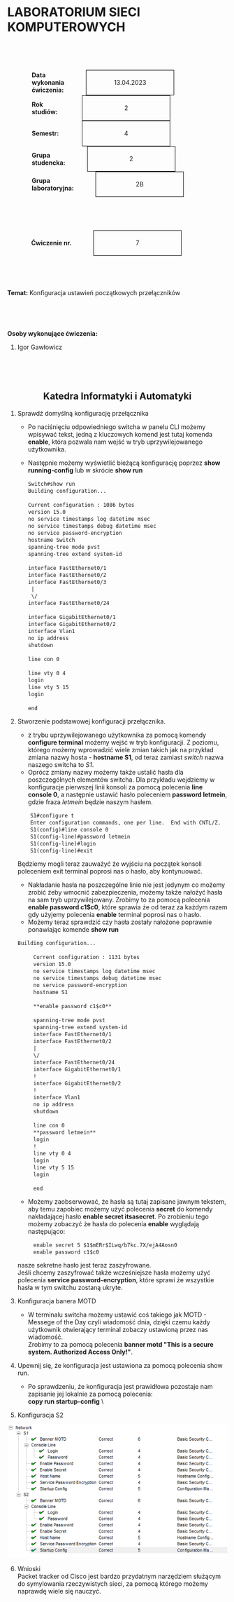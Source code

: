<style>
h1,h2,h3,h4 {
    border-bottom: 0;
    display:flex;
    flex-direction: column;
    align-items: center;
      }
      
centerer{
    display: grid;
    grid-template-columns: 6fr 1fr 4fr;
    grid-template-rows: 1fr;

}
rectangle{
    border: 1px solid black;
    margin: 0px 50px 0px 50px;
    width: 200px;
    height: 4em;
    display: flex;
    flex-direction: column;
    align-items: center;
    justify-items: center;
}
Ltext{
    margin: auto auto auto 0;
    font-weight: bold;
    margin-left: 4em
}
Rtext{
    margin: auto;
}

row {
    display: flex;
    flex-direction: row;
    align-items: center;
    justify-content: center; 
}
 </style>
<h1>LABORATORIUM SIECI KOMPUTEROWYCH</h1>

&nbsp;

&nbsp;

<style>

</style>

<centerer>
    <Ltext>Data wykonania ćwiczenia:</Ltext>
    <div align="center">
        <rectangle>
            <Rtext>13.04.2023</Rtext>
        </rectangle>
    </div>
</centerer>

<centerer>
    <Ltext>Rok studiów:</Ltext>
    <div align="center">
        <rectangle>
            <Rtext>2</Rtext>
        </rectangle>
    </div>
</centerer>

<centerer>
    <Ltext>Semestr:</Ltext>
    <div align="center">
        <rectangle>
            <Rtext>4</Rtext>
        </rectangle>
    </div>
</centerer>

<centerer>
    <Ltext>Grupa studencka:</Ltext>
    <div align="center">
        <rectangle>
            <Rtext>2</Rtext>
        </rectangle>
    </div>
</centerer>

<centerer>
    <Ltext>Grupa laboratoryjna:</Ltext>
    <div align="center">
        <rectangle>
            <Rtext>2B</Rtext>
        </rectangle>
    </div>
</centerer>

&nbsp;

&nbsp;

<row>
    <b>Ćwiczenie nr.</b>
    <rectangle>
        <Rtext>7</Rtext>
    </rectangle>
</row>

&nbsp;

&nbsp;

<b>Temat: </b> Konfiguracja ustawień początkowych przełączników

&nbsp;

&nbsp;

<b>Osoby wykonujące ćwiczenia: </b>

1. Igor Gawłowicz

&nbsp;

&nbsp;

<h2 >Katedra Informatyki i Automatyki</h1>

<div style="page-break-after: always;"></div>

1. Sprawdź domyślną konfigurację przełącznika

   - Po naciśnięciu odpowiedniego switcha w panelu CLI możemy wpisywać tekst, jedną z kluczowych komend jest tutaj komenda **enable**, która pozwala nam wejść w tryb uprzywilejowanego użytkownika.
   - Następnie możemy wyświetlić bieżącą konfigurację poprzez **show running-config** lub w skrócie **show run**

     ```
     Switch#show run
     Building configuration...

     Current configuration : 1086 bytes
     version 15.0
     no service timestamps log datetime msec
     no service timestamps debug datetime msec
     no service password-encryption
     hostname Switch
     spanning-tree mode pvst
     spanning-tree extend system-id

     interface FastEthernet0/1
     interface FastEthernet0/2
     interface FastEthernet0/3
      |
      \/
     interface FastEthernet0/24

     interface GigabitEthernet0/1
     interface GigabitEthernet0/2
     interface Vlan1
     no ip address
     shutdown

     line con 0

     line vty 0 4
     login
     line vty 5 15
     login

     end
     ```

2. Stworzenie podstawowej konfiguracji przełącznika.

   - z trybu uprzywilejowanego użytkownika za pomocą komendy **configure terminal** możemy wejść w tryb konfiguracji. Z poziomu, którego możemy wprowadzić wiele zmian takich jak na przykład zmiana nazwy hosta - **hostname S1**, od teraz zamiast _switch_ nazwa naszego switcha to _S1_.
   - Oprócz zmiany nazwy możemy także ustalić hasła dla poszczególnych elementów switcha. Dla przykładu wejdziemy w konfiguracje pierwszej linii konsoli za pomocą polecenia **line console 0**, a następnie ustawić hasło poleceniem **password letmein**, gdzie fraza _letmein_ będzie naszym hasłem.

   ```
       S1#configure t
       Enter configuration commands, one per line.  End with CNTL/Z.
       S1(config)#line console 0
       S1(config-line)#password letmein
       S1(config-line)#login
       S1(config-line)#exit
   ```

   Będziemy mogli teraz zauważyć że wyjściu na początek konsoli poleceniem exit terminal poprosi nas o hasło, aby kontynuować.

   - Nakładanie hasła na poszczególne linie nie jest jedynym co możemy zrobić żeby wmocnić zabezpieczenia, możemy także nałożyć hasła na sam tryb uprzywilejowany.
     Zrobimy to za pomocą polecenia **enable password c1$c0**, które sprawia że od teraz za każdym razem gdy użyjemy polecenia **enable** terminal poprosi nas o hasło.
   - Możemy teraz sprawdzić czy hasła zostały nałożone poprawnie ponawiając komende **show run**

   ```
   Building configuration...

        Current configuration : 1131 bytes
        version 15.0
        no service timestamps log datetime msec
        no service timestamps debug datetime msec
        no service password-encryption
        hostname S1

        **enable password c1$c0**

        spanning-tree mode pvst
        spanning-tree extend system-id
        interface FastEthernet0/1
        interface FastEthernet0/2
        |
        \/
        interface FastEthernet0/24
        interface GigabitEthernet0/1
        !
        interface GigabitEthernet0/2
        !
        interface Vlan1
        no ip address
        shutdown

        line con 0
        **password letmein**
        login
        !
        line vty 0 4
        login
        line vty 5 15
        login

        end

   ```

   - Możemy zaobserwować, że hasła są tutaj zapisane jawnym tekstem, aby temu zapobiec możemy użyć polecenia **secret** do komendy nakładającej hasło **enable secret itsasecret**.
     Po zrobieniu tego możemy zobaczyć że hasła do polecenia **enable** wyglądają następująco:

   ```
        enable secret 5 $1$mERr$ILwq/b7kc.7X/ejA4Aosn0
        enable password c1$c0
   ```

   nasze sekretne hasło jest teraz zaszyfrowane. \
   Jeśli chcemy zaszyfrować także wcześniejsze hasła możemy użyć polecenia **service password-encryption**, które sprawi że wszystkie hasła w tym switchu zostaną ukryte.

3. Konfiguracja banera MOTD

   - W terminalu switcha możemy ustawić coś takiego jak MOTD - Messege of the Day czyli wiadomość dnia, dzięki czemu każdy użytkownik otwierający terminal zobaczy ustawioną przez nas wiadomość. \
     Zrobimy to za pomocą polecenia **banner motd "This is a secure system. Authorized Access Only!"**.

4. Upewnij się, że konfiguracja jest ustawiona za pomocą polecenia show run.

   - Po sprawdzeniu, że konfiguracja jest prawidłowa pozostaje nam zapisanie jej lokalnie za pomocą polecenia: \
     **copy run startup-config** \

<div style="page-break-after: always;"></div>

5. Konfiguracja S2
<div align="center">
    <img src="1.png"/>
</div>

6. Wnioski \
   Packet tracker od Cisco jest bardzo przydatnym narzędziem służącym do symylowania rzeczywistych sieci, za pomocą którego możemy naprawdę wiele się nauczyć.

